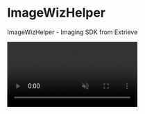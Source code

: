 # ImageWizHelper
ImageWizHelper - Imaging SDK from Extrieve
<!-- <img src="https://raw.githubusercontent.com/ExtrieveTechnologies/ImageWizHelper/main/ImageWizHelper_v2.gif" alt="img-verification" autoplay>
 -->
<video autoplay loop muted>
  <source src="[path/to/your/gif.gif](https://raw.githubusercontent.com/ExtrieveTechnologies/ImageWizHelper/main/ImageWizHelper_v2.gif)" type="video/mp4">
  Your browser does not support the video tag.
</video>

